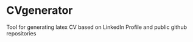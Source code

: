 # CVgenerator
Tool for generating latex CV based on LinkedIn Profile and public github repositories
